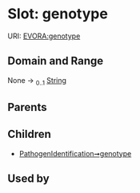 
# Slot: genotype



URI: [EVORA:genotype](https://evora-project.eu/genotype)


## Domain and Range

None &#8594;  <sub>0..1</sub> [String](types/String.md)

## Parents


## Children

 *  [PathogenIdentification➞genotype](PathogenIdentification_genotype.md)

## Used by

